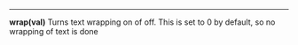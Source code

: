 <a name="wrap"><h3 style="padding-top: 40px; margin-top: 40px;"></h3></a>
_____________________________
**wrap(val)** Turns text wrapping on of off. This is set to 0 by default, so no wrapping of text is done